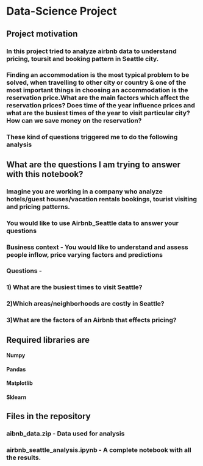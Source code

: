 # Data-Science Project

## Project motivation
### In this project tried to analyze airbnb data to understand pricing, toursit and booking pattern in Seattle city. 
### Finding an accommodation is the most typical problem to be solved, when travelling to other city or country & one of the most important things in choosing an accommodation is the reservation price.What are the main factors which affect the reservation prices? Does time of the year influence prices and what are the busiest times of the year to visit particular city? How can we save money on the reservation?
### These kind of questions triggered me to do the following analysis

## What are the questions I am trying to answer with this notebook?
### Imagine you are working in a company who analyze hotels/guest houses/vacation rentals bookings, tourist visiting and pricing patterns.
### You would like to use Airbnb_Seattle data to answer your questions
### Business context - You would like to understand and assess people inflow, price varying factors and predictions
### Questions -
### 1) What are the busiest times to visit Seattle?
### 2)Which areas/neighborhoods are costly in Seattle?
### 3)What are the factors of an Airbnb that effects pricing?


## Required libraries are
#### Numpy
#### Pandas
#### Matplotlib
#### Sklearn

## Files in the repository
### aibnb_data.zip - Data used for analysis
### airbnb_seattle_analysis.ipynb - A complete notebook with all the results.

